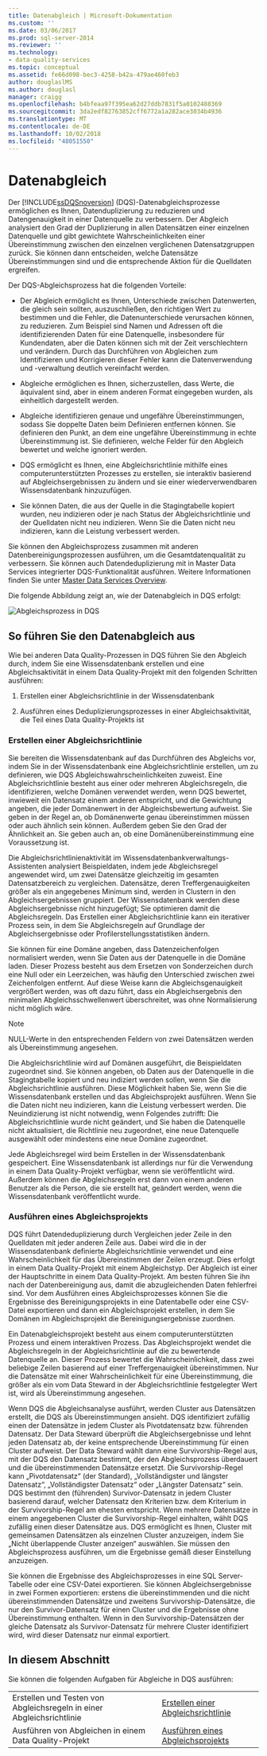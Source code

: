 ```yaml
---
title: Datenabgleich | Microsoft-Dokumentation
ms.custom: ''
ms.date: 03/06/2017
ms.prod: sql-server-2014
ms.reviewer: ''
ms.technology:
- data-quality-services
ms.topic: conceptual
ms.assetid: fe66d098-bec3-4258-b42a-479ae460feb3
author: douglaslMS
ms.author: douglasl
manager: craigg
ms.openlocfilehash: b4bfeaa97f395ea62d27ddb7831f5a0102488369
ms.sourcegitcommit: 3da2edf82763852cff6772a1a282ace3034b4936
ms.translationtype: MT
ms.contentlocale: de-DE
ms.lasthandoff: 10/02/2018
ms.locfileid: "48051550"
---
```

# <a name="data-matching"></a>Datenabgleich
  Der [!INCLUDE[ssDQSnoversion](../includes/ssdqsnoversion-md.md)] (DQS)-Datenabgleichsprozesse ermöglichen es Ihnen, Datenduplizierung zu reduzieren und Datengenauigkeit in einer Datenquelle zu verbessern. Der Abgleich analysiert den Grad der Duplizierung in allen Datensätzen einer einzelnen Datenquelle und gibt gewichtete Wahrscheinlichkeiten einer Übereinstimmung zwischen den einzelnen verglichenen Datensatzgruppen zurück. Sie können dann entscheiden, welche Datensätze Übereinstimmungen sind und die entsprechende Aktion für die Quelldaten ergreifen.  
  
 Der DQS-Abgleichsprozess hat die folgenden Vorteile:  
  
-   Der Abgleich ermöglicht es Ihnen, Unterschiede zwischen Datenwerten, die gleich sein sollten, auszuschließen, den richtigen Wert zu bestimmen und die Fehler, die Datenunterschiede verursachen können, zu reduzieren. Zum Beispiel sind Namen und Adressen oft die identifizierenden Daten für eine Datenquelle, insbesondere für Kundendaten, aber die Daten können sich mit der Zeit verschlechtern und verändern. Durch das Durchführen von Abgleichen zum Identifizieren und Korrigieren dieser Fehler kann die Datenverwendung und -verwaltung deutlich vereinfacht werden.  
  
-   Abgleiche ermöglichen es Ihnen, sicherzustellen, dass Werte, die äquivalent sind, aber in einem anderen Format eingegeben wurden, als einheitlich dargestellt werden.  
  
-   Abgleiche identifizieren genaue und ungefähre Übereinstimmungen, sodass Sie doppelte Daten beim Definieren entfernen können. Sie definieren den Punkt, an dem eine ungefähre Übereinstimmung in echte Übereinstimmung ist. Sie definieren, welche Felder für den Abgleich bewertet und welche ignoriert werden.  
  
-   DQS ermöglicht es Ihnen, eine Abgleichsrichtlinie mithilfe eines computerunterstützten Prozesses zu erstellen, sie interaktiv basierend auf Abgleichsergebnissen zu ändern und sie einer wiederverwendbaren Wissensdatenbank hinzuzufügen.  
  
-   Sie können Daten, die aus der Quelle in die Stagingtabelle kopiert wurden, neu indizieren oder je nach Status der Abgleichsrichtlinie und der Quelldaten nicht neu indizieren. Wenn Sie die Daten nicht neu indizieren, kann die Leistung verbessert werden.  
  
 Sie können den Abgleichsprozess zusammen mit anderen Datenbereinigungsprozessen ausführen, um die Gesamtdatenqualität zu verbessern. Sie können auch Datendeduplizierung mit in Master Data Services integrierter DQS-Funktionalität ausführen. Weitere Informationen finden Sie unter [Master Data Services Overview](../master-data-services/master-data-services-overview-mds.md).  
  
 Die folgende Abbildung zeigt an, wie der Datenabgleich in DQS erfolgt:  
  
 ![Abgleichsprozess in DQS](../../2014/data-quality-services/media/dqs-matchingprocess.gif "Matching Process in DQS")  
  
##  <a name="How"></a> So führen Sie den Datenabgleich aus  
 Wie bei anderen Data Quality-Prozessen in DQS führen Sie den Abgleich durch, indem Sie eine Wissensdatenbank erstellen und eine Abgleichsaktivität in einem Data Quality-Projekt mit den folgenden Schritten ausführen:  
  
1.  Erstellen einer Abgleichsrichtlinie in der Wissensdatenbank  
  
2.  Ausführen eines Deduplizierungsprozesses in einer Abgleichsaktivität, die Teil eines Data Quality-Projekts ist  
  
###  <a name="Policy"></a> Erstellen einer Abgleichsrichtlinie  
 Sie bereiten die Wissensdatenbank auf das Durchführen des Abgleichs vor, indem Sie in der Wissensdatenbank eine Abgleichsrichtlinie erstellen, um zu definieren, wie DQS Abgleichswahrscheinlichkeiten zuweist. Eine Abgleichsrichtlinie besteht aus einer oder mehreren Abgleichsregeln, die identifizieren, welche Domänen verwendet werden, wenn DQS bewertet, inwieweit ein Datensatz einem anderen entspricht, und die Gewichtung angeben, die jeder Domänenwert in der Abgleichsbewertung aufweist. Sie geben in der Regel an, ob Domänenwerte genau übereinstimmen müssen oder auch ähnlich sein können. Außerdem geben Sie den Grad der Ähnlichkeit an. Sie geben auch an, ob eine Domänenübereinstimmung eine Voraussetzung ist.  
  
 Die Abgleichsrichtlinienaktivität im Wissensdatenbankverwaltungs-Assistenten analysiert Beispieldaten, indem jede Abgleichsregel angewendet wird, um zwei Datensätze gleichzeitig im gesamten Datensatzbereich zu vergleichen. Datensätze, deren Treffergenauigkeiten größer als ein angegebenes Minimum sind, werden in Clustern in den Abgleichsergebnissen gruppiert. Der Wissensdatenbank werden diese Abgleichsergebnisse nicht hinzugefügt; Sie optimieren damit die Abgleichsregeln. Das Erstellen einer Abgleichsrichtlinie kann ein iterativer Prozess sein, in dem Sie Abgleichsregeln auf Grundlage der Abgleichsergebnisse oder Profilerstellungsstatistiken ändern.  
  
 Sie können für eine Domäne angeben, dass Datenzeichenfolgen normalisiert werden, wenn Sie Daten aus der Datenquelle in die Domäne laden. Dieser Prozess besteht aus dem Ersetzen von Sonderzeichen durch eine Null oder ein Leerzeichen, was häufig den Unterschied zwischen zwei Zeichenfolgen entfernt. Auf diese Weise kann die Abgleichsgenauigkeit vergrößert werden, was oft dazu führt, dass ein Abgleichsergebnis den minimalen Abgleichsschwellenwert überschreitet, was ohne Normalisierung nicht möglich wäre.  
  
> [!NOTE]  
>  NULL-Werte in den entsprechenden Feldern von zwei Datensätzen werden als Übereinstimmung angesehen.  
  
 Die Abgleichsrichtlinie wird auf Domänen ausgeführt, die Beispieldaten zugeordnet sind. Sie können angeben, ob Daten aus der Datenquelle in die Stagingtabelle kopiert und neu indiziert werden sollen, wenn Sie die Abgleichsrichtlinie ausführen. Diese Möglichkeit haben Sie, wenn Sie die Wissensdatenbank erstellen und das Abgleichsprojekt ausführen. Wenn Sie die Daten nicht neu indizieren, kann die Leistung verbessert werden. Die Neuindizierung ist nicht notwendig, wenn Folgendes zutrifft: Die Abgleichsrichtlinie wurde nicht geändert, und Sie haben die Datenquelle nicht aktualisiert, die Richtlinie neu zugeordnet, eine neue Datenquelle ausgewählt oder mindestens eine neue Domäne zugeordnet.  
  
 Jede Abgleichsregel wird beim Erstellen in der Wissensdatenbank gespeichert. Eine Wissensdatenbank ist allerdings nur für die Verwendung in einem Data Quality-Projekt verfügbar, wenn sie veröffentlicht wird. Außerdem können die Abgleichsregeln erst dann von einem anderen Benutzer als die Person, die sie erstellt hat, geändert werden, wenn die Wissensdatenbank veröffentlicht wurde.  
  
###  <a name="Project"></a> Ausführen eines Abgleichsprojekts  
 DQS führt Datendeduplizierung durch Vergleichen jeder Zeile in den Quelldaten mit jeder anderen Zeile aus. Dabei wird die in der Wissensdatenbank definierte Abgleichsrichtlinie verwendet und eine Wahrscheinlichkeit für das Übereinstimmen der Zeilen erzeugt. Dies erfolgt in einem Data Quality-Projekt mit einem Abgleichstyp. Der Abgleich ist einer der Hauptschritte in einem Data Quality-Projekt. Am besten führen Sie ihn nach der Datenbereinigung aus, damit die abzugleichenden Daten fehlerfrei sind. Vor dem Ausführen eines Abgleichsprozesses können Sie die Ergebnisse des Bereinigungsprojekts in eine Datentabelle oder eine CSV-Datei exportieren und dann ein Abgleichsprojekt erstellen, in dem Sie Domänen im Abgleichsprojekt die Bereinigungsergebnisse zuordnen.  
  
 Ein Datenabgleichsprojekt besteht aus einem computerunterstützten Prozess und einem interaktiven Prozess. Das Abgleichsprojekt wendet die Abgleichsregeln in der Abgleichsrichtlinie auf die zu bewertende Datenquelle an. Dieser Prozess bewertet die Wahrscheinlichkeit, dass zwei beliebige Zeilen basierend auf einer Treffergenauigkeit übereinstimmen. Nur die Datensätze mit einer Wahrscheinlichkeit für eine Übereinstimmung, die größer als ein vom Data Steward in der Abgleichsrichtlinie festgelegter Wert ist, wird als Übereinstimmung angesehen.  
  
 Wenn DQS die Abgleichsanalyse ausführt, werden Cluster aus Datensätzen erstellt, die DQS als Übereinstimmungen ansieht. DQS identifiziert zufällig einen der Datensätze in jedem Cluster als Pivotdatensatz bzw. führenden Datensatz. Der Data Steward überprüft die Abgleichsergebnisse und lehnt jeden Datensatz ab, der keine entsprechende Übereinstimmung für einen Cluster aufweist. Der Data Steward wählt dann eine Survivorship-Regel aus, mit der DQS den Datensatz bestimmt, der den Abgleichsprozess überdauert und die übereinstimmenden Datensätze ersetzt. Die Survivorship-Regel kann „Pivotdatensatz“ (der Standard), „Vollständigster und längster Datensatz“, „Vollständigster Datensatz“ oder „Längster Datensatz“ sein. DQS bestimmt den (führenden) Survivor-Datensatz in jedem Cluster basierend darauf, welcher Datensatz den Kriterien bzw. dem Kriterium in der Survivorship-Regel am ehesten entspricht. Wenn mehrere Datensätze in einem angegebenen Cluster die Survivorship-Regel einhalten, wählt DQS zufällig einen dieser Datensätze aus. DQS ermöglicht es Ihnen, Cluster mit gemeinsamen Datensätzen als einzelnen Cluster anzuzeigen, indem Sie „Nicht überlappende Cluster anzeigen“ auswählen. Sie müssen den Abgleichsprozess ausführen, um die Ergebnisse gemäß dieser Einstellung anzuzeigen.  
  
 Sie können die Ergebnisse des Abgleichsprozesses in eine SQL Server-Tabelle oder eine CSV-Datei exportieren. Sie können Abgleichsergebnisse in zwei Formen exportieren: erstens die übereinstimmenden und die nicht übereinstimmenden Datensätze und zweitens Survivorship-Datensätze, die nur den Survivor-Datensatz für einen Cluster und die Ergebnisse ohne Übereinstimmung enthalten. Wenn in den Survivorship-Datensätzen der gleiche Datensatz als Survivor-Datensatz für mehrere Cluster identifiziert wird, wird dieser Datensatz nur einmal exportiert.  
  
## <a name="in-this-section"></a>In diesem Abschnitt  
 Sie können die folgenden Aufgaben für Abgleiche in DQS ausführen:  
  
|||  
|-|-|  
|Erstellen und Testen von Abgleichsregeln in einer Abgleichsrichtlinie|[Erstellen einer Abgleichsrichtlinie](../../2014/data-quality-services/create-a-matching-policy.md)|  
|Ausführen von Abgleichen in einem Data Quality-Projekt|[Ausführen eines Abgleichsprojekts](../../2014/data-quality-services/run-a-matching-project.md)|  
  
  
